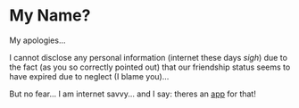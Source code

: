 # My Name?

My apologies... 

I cannot disclose any personal information (internet these days *sigh*) due to the fact (as you so correctly pointed out) that our friendship status seems to have expired due to neglect (I blame you)...

But no fear... I am internet savvy... and I say: theres an [app](http://quinns-friend-application.herokuapp.com/) for that!